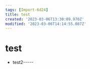 ```yaml
---
tags: [Import-6d24]
title: test
created: '2023-03-06T13:30:09.970Z'
modified: '2023-03-06T14:14:55.087Z'
---
```


# test

- test2-----
